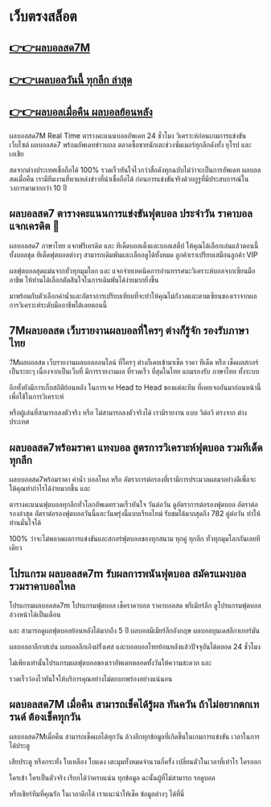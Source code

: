 # เว็บตรงสล็อต
 
## [👉👉ผลบอลสด7M](https://xn--7-wxfrh9bb9aw.com/)
 
## [👉👉เผลบอลวันนี้ ทุกลีก ล่าสุด](https://xn--7-wxfrh9bb9aw.com/%e0%b8%9c%e0%b8%a5%e0%b8%9a%e0%b8%ad%e0%b8%a5%e0%b8%a7%e0%b8%b1%e0%b8%99%e0%b8%99%e0%b8%b5%e0%b9%89/)
 
## [👉👉ผลบอลเมื่อคืน ผลบอลย้อนหลัง](https://xn--7-wxfrh9bb9aw.com/%e0%b8%9c%e0%b8%a5%e0%b8%9a%e0%b8%ad%e0%b8%a5%e0%b9%80%e0%b8%a1%e0%b8%b7%e0%b9%88%e0%b8%ad%e0%b8%84%e0%b8%b7%e0%b8%99/)
 
ผลบอลสด7M Real Time ตารางคะแนนบอลอัพเดท 24 ชั่วโมง วิเคราะห์ก่อนเกมการแข่งขัน เว็บไซต์ ผลบอลสด7 พร้อมอัพเดทข่าวบอล  ตลาดซื้อขายนักเตะช่วงซัมเมอร์ทุกลีกดังทั้ง ยุโรป และ เอเชีย 

สดจากต่างประเทศเชื่อถือได้ 100% รวดเร็วทันใจไวกว่าสื่อดังทุกฉบับไม่ว่าจะเป็นการอัพเดท ผลบอลสดเมื่อคืน เรามีทีมงานที่หาแหล่งข่าวที่น่าเชื่อถือได้ ก่อนการแข่งขันจริงด้วยกูรูที่มีประสบการณ์ในวงการมามากกว่า 10 ปี
 
## ผลบอลสด7 ตารางคะแนนการแข่งขันฟุตบอล ประจำวัน ราคาบอล แจกเครดิต 🎰
 
ผลบอลสด7 ภาษาไทย แจกฟรีเครดิต และ ทีเด็ดบอลเต็งและบอลเสต็ป ให้คุณได้เลือกเล่นแล้วตอนนี้ ทั้งบอลชุด ทีเด็ดฟุตบอลต่างๆ สามารถเดิมพันและเลือกดูได้ทั้งหมด ลูกค้าเราเปรียบเสมือนลูกค้า VIP 

ผลฟุตบอลสุดแม่นจากทั่วทุกมุมโลก และ แจกจ่ายเทคนิคการอ่านทรรศนะวิเคราะห์บอลจากเซียนมืออาชีพ ให้ท่านได้เลือกตัดสินใจในการเดิมพันได้ง่ายมากยิ่งขึ้น 

มาพร้อมกับตัวเลือกค่าน้ำและอัตราการเปรียบเทียบที่จะทำให้คุณไม่กังวลและตามเซียนของเราจากผลการวิเคราะห์ระดับมืออาชีพได้เลยตอนนี้
 
## 7Mผลบอลสด เว็บรายงานผลบอลที่ใครๆ ต่างก็รู้จัก รองรับภาษาไทย
 
7์Mผลบอลสด เว็บรายงานผลบอลออนไลน์ ที่ใครๆ ต่างก็เคยเข้ามาเช็ค ราคา ทีเด็ด หรือ เช็คผลสกอร์ เป็นระยะๆ เนื่องจากเป็นเว็บที่ มีการรายงานผล ที่รวดเร็ว ที่สุดในไทย แถมรองรับ ภาษาไทย ทั้งระบบ 

อีกทั้งยังมีการเก็บสถิติย้อนหลัง ในการเจอ Head to Head ของแต่ละทีม ที่เคยเจอกันมาก่อนหน้านี้ เพื่อใช้ในการวิเคราะห์

หรือผู้เล่นที่สามารถลงตัวจริง หรือ ไม่สามารถลงตัวจริงได้ เรามีรายงาน แบบ วิต่อวิ ตรงจาก ต่างประเทศ
 
## ผลบอลสด7พร้อมราคา แทงบอล สูตรการวิเคราะห์ฟุตบอล รวมทีเด็ดทุกลีก
 
ผลบบอลสด7พร้อมราคา ค่าน้ำ บอลไหล หรือ อัตราการต่อรองที่เรามีการประมวลผลมาอย่างดีเพื่อจะให้คุณทำกำไรได้ง่ายมากขึ้น  และ 

ตารางคะแนนฟุตบอลทุกลีกทั่วโลกอัพเดทรวดเร็วทันใจ วันต่อวัน ดูอัตราการต่อรองฟุตบอล อัตราต่อรองล่าสุด อัตราต่อรองฟุตบอลวันนี้และวันพรุ่งนี้แบบเรียลไทม์ รับชมได้มากสุดถึง 782 คู่ต่อวัน ทำให้ท่านมั่นใจได้ 

100% ว่าจะไม่พลาดผลการแข่งขันและสกอร์ฟุตบอลของทุกสนาม ทุกคู่ ทุกลีก ทั่วทุกมุมโลกกันเลยทีเดียว
 
## โปรแกรม ผลบอลสด7m รับผลการพนันฟุตบอล สมัครแมงบอล รวมราคาบอลไหล
 
โปรแกรมผลบอลสด7m โปรแกรมฟุตบอล เช็คราคาบอล ราคาบอลสด พรีเมียร์ลีก ดูโปรแกรมฟุตบอลล่วงหน้าได้เป็นเดือน 

และ สามารถดูผลฟุตบอลย้อนหลังได้มากถึง 5 ปี ผลบอลมีเมียร์ลีกอังกฤษ ผลบอลบุนเดสลีกาเยอร์มัน 

ผลบอลลาลีกาสเปน ผลบอลลีกเอิงฝรั่งเศส และบอลบอลไทยย้อนหลังแล้วปัจจุบันได้ตลอด 24 ชั่วโมง 

ไม่เพียงเท่านั้นโปรแกรมผลฟุตบอลของเราอัพเดทตลอดทั้งวันให้ความสะดวก และ

รวดเร็วว่องไวทันใจให้บริการคุณอย่างไม่ตกบกพร่องอย่างแน่นอน
 
## ผลบอลสด7M เมื่อคืน สามารถเช็คได้รู้ผล ทันควัน ถ้าไม่อยากตกเทรนด์ ต้องเช็คทุกวัน
 
ผลบอลสด7Mเมื่อคืน สามารถเช็คผลได้ทุกวัน ล้วงลึกทุกข้อมูลที่เกิดขึ้นในเกมการแข่งขัน เวลาในการได้ประตู 

เสียประตู หรือกระทั่ง ใบเหลือง ใบแดง เตะมุมทั้งหมดจำนวนกี่ครั้ง เปลี่ยนตัวในเวลาที่เท่าไร ใครออก 

ใครเข้า ใครเป็นตัวจริง เรียกได้ว่าครบแน่น ทุกข้อมูล ฉะนั้นผู้ที่ไม่สามารถ รอดูบอล 

หรือเชียร์ทีมที่คุณรัก ในเวลาดึกได้ เราแนะนำให้เช็ค ข้อมูลต่างๆ ได้ที่นี่
